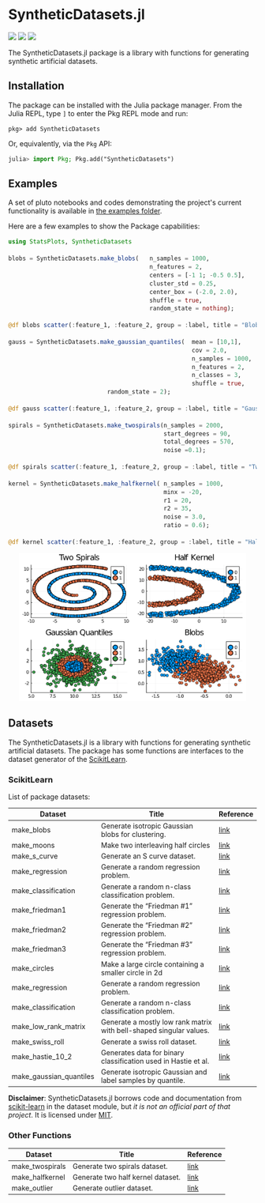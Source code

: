 # SyntheticDatasets.jl
[![][travis-img]][travis-url] [![][codecov-img]][codecov-url] [![][coverage-img]][coverage-url]

The SyntheticDatasets.jl package is a library with functions for generating synthetic artificial datasets.

## Installation

The package can be installed with the Julia package manager.
From the Julia REPL, type `]` to enter the Pkg REPL mode and run:

```
pkg> add SyntheticDatasets
```

Or, equivalently, via the `Pkg` API:

```julia
julia> import Pkg; Pkg.add("SyntheticDatasets")
```

## Examples
A set of pluto notebooks and codes demonstrating the project's current functionality is available in [the examples folder](examples/).

Here are a few examples to show the Package capabilities:
```julia
using StatsPlots, SyntheticDatasets

blobs = SyntheticDatasets.make_blobs(   n_samples = 1000, 
                                        n_features = 2,
                                        centers = [-1 1; -0.5 0.5], 
                                        cluster_std = 0.25,
                                        center_box = (-2.0, 2.0), 
                                        shuffle = true,
                                        random_state = nothing);

@df blobs scatter(:feature_1, :feature_2, group = :label, title = "Blobs")

gauss = SyntheticDatasets.make_gaussian_quantiles(  mean = [10,1], 
                                                    cov = 2.0,
                                                    n_samples = 1000, 
                                                    n_features = 2,
                                                    n_classes = 3, 
                                                    shuffle = true,
						    random_state = 2);

@df gauss scatter(:feature_1, :feature_2, group = :label, title = "Gaussian Quantiles")

spirals = SyntheticDatasets.make_twospirals(n_samples = 2000, 
                                            start_degrees = 90,
                                            total_degrees = 570, 
                                            noise =0.1);

@df spirals scatter(:feature_1, :feature_2, group = :label, title = "Two Spirals")

kernel = SyntheticDatasets.make_halfkernel( n_samples = 1000, 
                                            minx = -20,
                                            r1 = 20, 
                                            r2 = 35,
                                            noise = 3.0, 
                                            ratio = 0.6);

@df kernel scatter(:feature_1, :feature_2, group = :label, title = "Half Kernel")
```
<p align="center">
  <img width="460" height="300" src="https://github.com/ATISLabs/SyntheticDatasets.jl/blob/4b90b37ea57e38c3a7a05f9917912023f8aa5361/examples/subplot.png">
</p>

## Datasets

The SyntheticDatasets.jl is a library with functions for generating synthetic artificial datasets. The package has some functions are interfaces to the dataset generator of the [ScikitLearn](https://scikit-learn.org/stable/modules/classes.html#samples-generator).

### ScikitLearn
List of package datasets:

Dataset                 | Title                                                                   | Reference
------------------------|-------------------------------------------------------------------------|--------------------------------------------------
make_blobs              | Generate isotropic Gaussian blobs for clustering.                       | [link](https://scikit-learn.org/stable/modules/generated/sklearn.datasets.make_blobs.html)
make_moons              | Make two interleaving half circles                                      | [link](https://scikit-learn.org/stable/modules/generated/sklearn.datasets.make_moons.html)
make_s_curve            | Generate an S curve dataset.                                            | [link](https://scikit-learn.org/stable/modules/generated/sklearn.datasets.make_s_curve.html)
make_regression         | Generate a random regression problem.                                   | [link](https://scikit-learn.org/stable/modules/generated/sklearn.datasets.make_regression.html)
make_classification     | Generate a random n-class classification problem.                       | [link](https://scikit-learn.org/stable/modules/generated/sklearn.datasets.make_classification.html)
make_friedman1          | Generate the “Friedman #1” regression problem.                          | [link](https://scikit-learn.org/stable/modules/generated/sklearn.datasets.make_friedman1.html)
make_friedman2          | Generate the “Friedman #2” regression problem.                          | [link](https://scikit-learn.org/stable/modules/generated/sklearn.datasets.make_friedman2.html)
make_friedman3          | Generate the “Friedman #3” regression problem.                          | [link](https://scikit-learn.org/stable/modules/generated/sklearn.datasets.make_friedman3.html)
make_circles            | Make a large circle containing a smaller circle in 2d                   | [link](https://scikit-learn.org/stable/modules/generated/sklearn.datasets.make_circles.html)
make_regression         | Generate a random regression problem.                                   | [link](https://scikit-learn.org/stable/modules/generated/sklearn.datasets.make_regression.html)
make_classification     | Generate a random n-class classification problem.                       | [link](https://scikit-learn.org/stable/modules/generated/sklearn.datasets.make_classification.html)
make_low_rank_matrix    | Generate a mostly low rank matrix with bell-shaped singular values.     | [link](https://scikit-learn.org/stable/modules/generated/sklearn.datasets.make_low_rank_matrix.html)
make_swiss_roll         | Generate a swiss roll dataset.                                          | [link](https://scikit-learn.org/stable/modules/generated/sklearn.datasets.make_swiss_roll.html)
make_hastie_10_2        | Generates data for binary classification used in Hastie et al.          |[link](https://scikit-learn.org/stable/modules/generated/sklearn.datasets.make_hastie_10_2.html)
make_gaussian_quantiles | Generate isotropic Gaussian and label samples by quantile.           | [link](https://scikit-learn.org/stable/modules/generated/sklearn.datasets.make_gaussian_quantiles.html)

**Disclaimer**: SyntheticDatasets.jl borrows code and documentation from
[scikit-learn](https://scikit-learn.org/stable/modules/classes.html#samples-generator) in the dataset module, but *it is not an official part
of that project*. It is licensed under [MIT](LICENSE).

### Other Functions

Dataset          | Title                                                                   | Reference
-----------------|-------------------------------------------------------------------------|--------------------------------------------------
make_twospirals  | Generate two spirals dataset.                                           | [link](https://la.mathworks.com/matlabcentral/fileexchange/41459-6-functions-for-generating-artificial-datasets)
make_halfkernel  | Generate two half kernel dataset.                                       | [link](https://la.mathworks.com/matlabcentral/fileexchange/41459-6-functions-for-generating-artificial-datasets)
make_outlier     | Generate outlier dataset.                                       | [link](https://la.mathworks.com/matlabcentral/fileexchange/41459-6-functions-for-generating-artificial-datasets)

[travis-img]: https://travis-ci.com/ATISLabs/SyntheticDatasets.jl.svg?branch=master
[travis-url]: https://travis-ci.com/ATISLabs/SyntheticDatasets.jl

[codecov-img]: https://codecov.io/gh/ATISLabs/SyntheticDatasets.jl/branch/master/graph/badge.svg?token=13TrPsgakO
[codecov-url]: https://codecov.io/gh/ATISLabs/SyntheticDatasets.jl

[coverage-img]: https://coveralls.io/repos/github/ATISLabs/SyntheticDatasets.jl/badge.svg?branch=master
[coverage-url]: https://coveralls.io/github/ATISLabs/SyntheticDatasets.jl?branch=master
